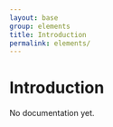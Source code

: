 ```yaml
---
layout: base
group: elements
title: Introduction
permalink: elements/
---
```


# Introduction

<p class="hint hint--error">No documentation yet.</p>